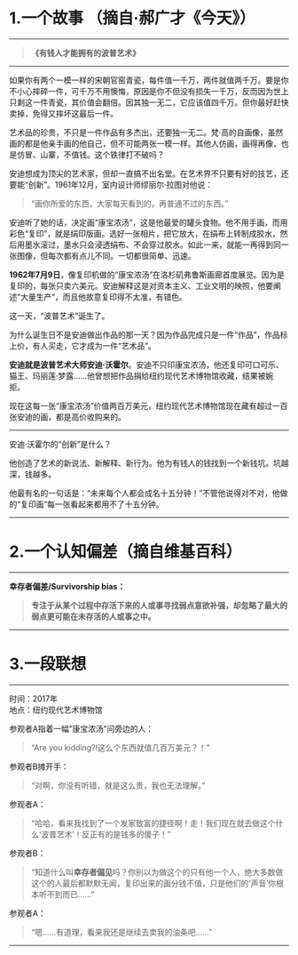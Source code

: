 # 1.一个故事 （摘自·郝广才《今天》）

---

> **《有钱人才能拥有的波普艺术》**

---

如果你有两个一模一样的宋朝官窑青瓷，每件值一千万，两件就值两千万。要是你不小心摔碎一件，可千万不用懊悔，原因是你不但没有损失一千万，反而因为世上只剩这一件青瓷，其价值会翻倍。因其独一无二，它应该值四千万。但你最好赶快卖掉，免得又摔坏这最后一件。

艺术品的珍贵，不只是一件作品有多杰出，还要独一无二。梵·高的自画像，虽然画的都是他亲手画的他自己，但不可能两张一模一样。其他人仿画，画得再像，也是仿冒、山寨，不值钱。这个铁律打不破吗？

安迪想成为顶尖的艺术家，但却一直搞不出名堂。在艺术界不只要有好的技艺，还要能“创新”。1961年12月，室内设计师缪丽尔·拉图对他说：

> “画你所爱的东西，大家每天看到的，再普通不过的东西。”

安迪听了她的话，决定画“康宝浓汤”，这是他最爱的罐头食物。他不用手画，而用彩色“复印”，就是绢印版画。选好一张相片，把它放大，在绢布上转制成胶水，然后用墨水滚过，墨水只会浸透绢布、不会穿过胶水。如此一来，就能一再得到同一张图像，但每次都有点儿不同。一切都很简单、迅速。

**1962年7月9日**，像复印机做的“康宝浓汤”在洛杉矶弗鲁斯画廊首度展览。因为是复印的，每张只卖六美元。安迪解释这是对资本主义、工业文明的映照，他要阐述“大量生产”，而且他故意复印得不太准，有错色。

这一天，“波普艺术”诞生了。

为什么诞生日不是安迪做出作品的那一天？因为作品完成只是一件“作品”，作品标上价，有人买走，它才成为一件“艺术品”。

**安迪就是波普艺术大师安迪·沃霍尔**。安迪不只印康宝浓汤，他还复印可口可乐、猫王、玛丽莲·梦露……他曾想把作品捐给纽约现代艺术博物馆收藏，结果被婉拒。

现在这每一张“康宝浓汤”价值两百万美元，纽约现代艺术博物馆现在藏有超过一百张安迪的画，都是高价收购来的。

---

安迪·沃霍尔的“创新”是什么？

他创造了艺术的新说法、新解释、新行为。他为有钱人的钱找到一个新钱坑。坑越深，钱越多。

他最有名的一句话是：“未来每个人都会成名十五分钟！”不管他说得对不对，他做的“复印画”每一张看起来都用不了十五分钟。

---

# 2.一个认知偏差（摘自维基百科）

---

**幸存者偏差/Survivorship bias：**

> **专注于从某个过程中存活下来的人或事寻找弱点意欲补强，却忽略了最大的弱点更可能在未存活的人或事之中。**

---

# 3.一段联想

---

时间：2017年  
地点：纽约现代艺术博物馆

参观者A指着一幅”康宝浓汤”问旁边的人：

> “Are you kidding?!这么个东西就值几百万美元？！”

参观者B摊开手：

> “对啊，你没有听错，就是这么贵，我也无法理解。”

参观者A：

> “哈哈，看来我找到了一个发家致富的捷径啊！走！我们现在就去做这个什么‘波普艺术’！反正有的是钱多的傻子！”

参观者B：

> “知道什么叫**幸存者偏见**吗？你别以为做这个的只有他一个人，绝大多数做这个的人最后都默默无闻，复印出来的画分钱不值，只是他们的‘声音’你根本听不到而已……”

参观者A：

> “嗯……有道理，看来我还是继续去卖我的油条吧……”

---




